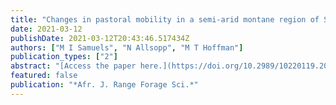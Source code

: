 ```yaml
---
title: "Changes in pastoral mobility in a semi-arid montane region of South Africa: The role of policy and legislation"
date: 2021-03-12
publishDate: 2021-03-12T20:43:46.517434Z
authors: ["M I Samuels", "N Allsopp", "M T Hoffman"]
publication_types: ["2"]
abstract: "[Access the paper here.](https://doi.org/10.2989/10220119.2020.1861096) Legislation and policy are key tools used by governments to change the socio-economic and political landscape of agrarian systems with consequences for mobile pastoralism. This study used the social-ecological systems framework to examine how pastoral mobility in the semi-arid, montane communal rangeland in South Africa adapted to the changing socio-political landscape..."
featured: false
publication: "*Afr. J. Range Forage Sci.*"
---
```



